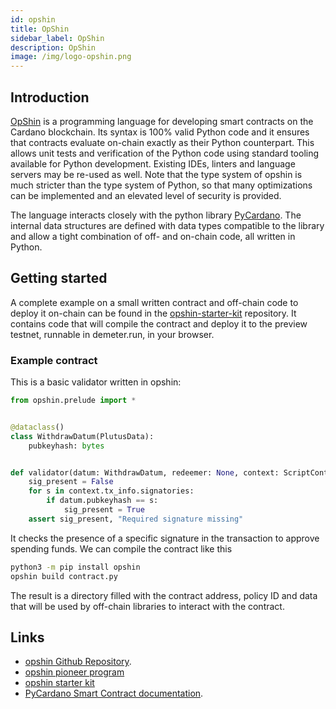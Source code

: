 ```yaml
---
id: opshin
title: OpShin
sidebar_label: OpShin
description: OpShin
image: /img/logo-opshin.png
--- 
```


## Introduction

[OpShin](https://github.com/OpShin/opshin) is a programming language for developing smart contracts on the Cardano blockchain.
Its syntax is 100% valid Python code and it ensures that contracts evaluate on-chain
exactly as their Python counterpart.
This allows unit tests and verification of the Python code using standard tooling available for Python development.
Existing IDEs, linters and language servers may be re-used as well.
Note that the type system of opshin is much stricter than the type system of Python, so that many optimizations can be implemented and an elevated level of security is provided.

The language interacts closely with the python library [PyCardano](https://pycardano.readthedocs.io/en/latest/index.html).
The internal data structures are defined with data types compatible to the library and allow a tight combination of off- and on-chain code, all written in Python.

## Getting started

A complete example on a small written contract and off-chain code to deploy it on-chain can be found in the [opshin-starter-kit](https://github.com/OpShin/opshin-starter-kit) repository.
It contains code that will compile the contract and deploy it to the preview testnet, runnable in demeter.run, in your browser.

### Example contract

This is a basic validator written in opshin:

```python
from opshin.prelude import *


@dataclass()
class WithdrawDatum(PlutusData):
    pubkeyhash: bytes


def validator(datum: WithdrawDatum, redeemer: None, context: ScriptContext) -> None:
    sig_present = False
    for s in context.tx_info.signatories:
        if datum.pubkeyhash == s:
            sig_present = True
    assert sig_present, "Required signature missing"
```

It checks the presence of a specific signature in the transaction to approve spending funds.
We can compile the contract like this

```bash
python3 -m pip install opshin
opshin build contract.py
```

The result is a directory filled with the contract address, policy ID and data that will be used by off-chain libraries to interact with the contract.

## Links

- [opshin Github Repository](https://github.com/OpShin/opshin).
- [opshin pioneer program](https://github.com/OpShin/opshin-pioneer-program)
- [opshin starter kit](https://github.com/OpShin/opshin-starter-kit)
- [PyCardano Smart Contract documentation](https://pycardano.readthedocs.io/en/latest/guides/plutus.html).
